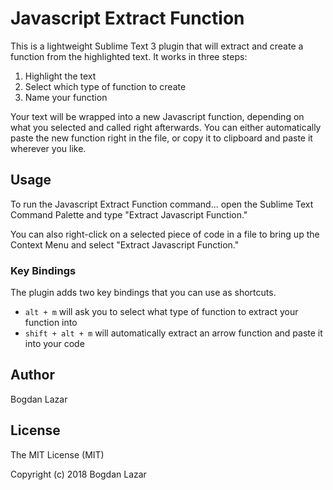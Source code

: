 # Javascript Extract Function

This is a lightweight Sublime Text 3 plugin that will extract and create a function from the highlighted text. It works in three steps:

1. Highlight the text
2. Select which type of function to create
3. Name your function

Your text will be wrapped into a new Javascript function, depending on what you selected and called right afterwards. You can either automatically paste the new function right in the file, or copy it to clipboard and paste it wherever you like.

## Usage

To run the Javascript Extract Function command... open the Sublime Text Command Palette and type "Extract Javascript Function."

You can also right-click on a selected piece of code in a file to bring up the Context Menu and select "Extract Javascript Function."

### Key Bindings

The plugin adds two key bindings that you can use as shortcuts.

* `alt + m` will ask you to select what type of function to extract your function into
* `shift + alt + m` will automatically extract an arrow function and paste it into your code

## Author

Bogdan Lazar

## License

The MIT License (MIT)

Copyright (c) 2018 Bogdan Lazar

